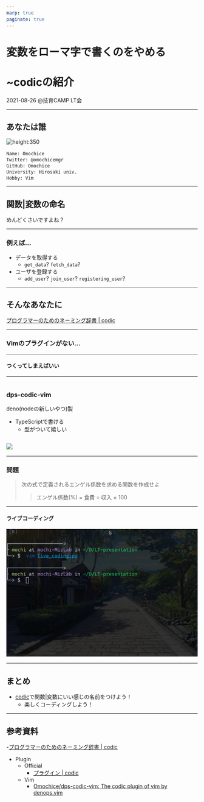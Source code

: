 ```yaml
---
marp: true
paginate: true
---
```


<!-- _class: title -->

# 変数をローマ字で書くのをやめる
# ~codicの紹介

2021-08-26 @技育CAMP LT会

---

## あなたは誰

<div class="flex items-center">
<div class="flex-1">

![height:350](https://avatars.githubusercontent.com/u/44566328?v=4)

</div>
<div class="flex-auto">

```
Name: Omochice
Twitter: @omochicemgr
GitHub: Omochice
University: Hirosaki univ.
Hobby: Vim
```

</div>
</div>

---

## 関数|変数の命名

めんどくさいですよね？

---

### 例えば…

- データを取得する
    - `get_data`? `fetch_data`?
- ユーザを登録する
    - `add_user`? `join_user`? `registering_user`?

---

## そんなあなたに

[プログラマーのためのネーミング辞書 | codic](https://codic.jp/)

---

### Vimのプラグインがない…

---

#### つくってしまえばいい

---

<div class="grid">
<div class="column">

### dps-codic-vim

deno(nodeの新しいやつ)製
- TypeScriptで書ける
    - 型がついて嬉しい

</div>
<div class="column2">

![](https://i.gyazo.com/b1fd0965d8d33a510032ae1a4ef9acb4.png)

</div>
</div>

---

### 問題

> 次の式で定義されるエンゲル係数を求める関数を作成せよ
> > エンゲル係数(%) = 食費 ÷ 収入 × 100

---

#### ライブコーディング

![height:550](./live_coding.gif)

---

## まとめ

- [codic](https://codic.jp/)で関数|変数にいい感じの名前をつけよう！
    - 楽しくコーディングしよう！

---

## 参考資料

-[プログラマーのためのネーミング辞書 | codic](https://codic.jp/)
- Plugin
    - Official
        - [プラグイン | codic](https://codic.jp/plugins)
    - Vim
        - [Omochice/dps-codic-vim: The codic plugin of vim by denops.vim](https://github.com/Omochice/dps-codic-vim)

